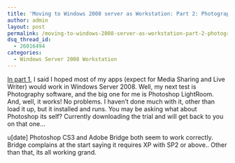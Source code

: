 ```yaml
---
title: 'Moving to Windows 2008 server as Workstation: Part 2: Photography'
author: admin
layout: post
permalink: /moving-to-windows-2008-server-as-workstation-part-2-photography/
dsq_thread_id:
  - 26016494
categories:
  - Windows Server 2008 Workstation
---
```

<a href="http://blog.lotas-smartman.net/archive/2008/03/21/moving-to-windows-2008-server-as-workstation-part-1.aspx" mce_href="http://blog.lotas-smartman.net/archive/2008/03/21/moving-to-windows-2008-server-as-workstation-part-1.aspx">In part 1</a>, I said I hoped most of my apps (expect for Media Sharing and Live Writer) would work in Windows Server 2008. Well, my next test is Photography software, and the big one for me is Photoshop LightRoom. And, well, it works! No problems. I haven&#8217;t done much with it, other than load it up, but it installed and runs. You may be asking what about Photoshop its self? Currently downloading the trial and will get back to you on that one&#8230;

u[date] Photoshop CS3 and Adobe Bridge both seem to work correctly. Bridge complains at the start saying it requires XP with SP2 or above.. Other than that, its all working grand.  
&nbsp;